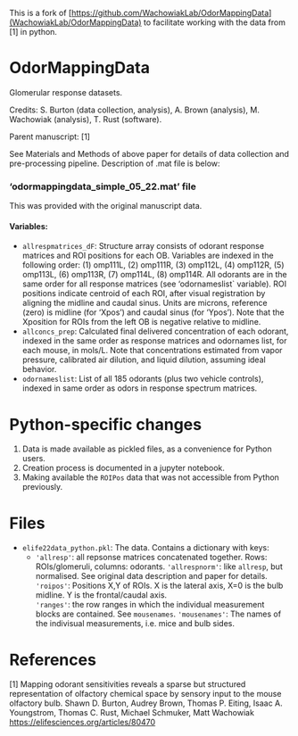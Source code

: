 This is a fork of [https://github.com/WachowiakLab/OdorMappingData](WachowiakLab/OdorMappingData) to facilitate working with the data from [1] in python. 

# OdorMappingData
Glomerular response datasets. 

Credits: S. Burton (data collection, analysis), A. Brown (analysis), M. Wachowiak (analysis), T. Rust (software).

Parent manuscript: [1]

See Materials and Methods of above paper for details of data collection and pre-processing pipeline. Description of .mat file is below:

### ‘odormappingdata_simple_05_22.mat’ file
This was provided with the original manuscript data. 

#### Variables:
* `allrespmatrices_dF`: Structure array consists of odorant response matrices and ROI positions for each OB. Variables are indexed in the following order: (1) omp111L, (2) omp111R, (3) omp112L, (4) omp112R, (5) omp113L, (6) omp113R, (7) omp114L, (8) omp114R. All odorants are in the same order for all response matrices (see ‘odornameslist` variable). ROI positions indicate centroid of each ROI, after visual registration by aligning the midline and caudal sinus. Units are microns, reference (zero) is midline (for ‘Xpos’) and caudal sinus (for ‘Ypos’). Note that the Xposition for ROIs from the left OB is negative relative to midline.
* `allconcs_prep`: Calculated final delivered concentration of each odorant, indexed in the same order as response matrices and odornames list, for each mouse, in mols/L. Note that concentrations estimated from vapor pressure, calibrated air dilution, and liquid dilution, assuming ideal behavior.
* `odornameslist`: List of all 185 odorants (plus two vehicle controls), indexed in same order as odors in response spectrum matrices.

# Python-specific changes
1. Data is made available as pickled files, as a convenience for Python users.
2. Creation process is documented in a jupyter notebook.
3. Making available the `ROIPos` data that was not accessible from Python previously.

# Files
* `elife22data_python.pkl`: The data. Contains a dictionary with keys:
  * `'allresp'`: all repsonse matrices concatenated together. Rows: ROIs/glomeruli, columns: odorants. 
    `'allrespnorm'`: like `allresp`, but normalised. See original data description and paper for details. 
    `'roipos'`: Positions X,Y of ROIs. X is the lateral axis, X=0 is the bulb midline. Y is the frontal/caudal axis.  
    `'ranges'`: the row ranges in which the individual measurement blocks are contained. See `mousenames`.
    `'mousenames'`: The names of the indivisual measurements, i.e. mice and bulb sides. 


# References
[1] Mapping odorant sensitivities reveals a sparse but structured representation of olfactory chemical space by sensory input to the mouse olfactory bulb.
Shawn D. Burton, Audrey Brown, Thomas P. Eiting, Isaac A. Youngstrom, Thomas C. Rust, Michael Schmuker, Matt Wachowiak<br/> 
https://elifesciences.org/articles/80470
